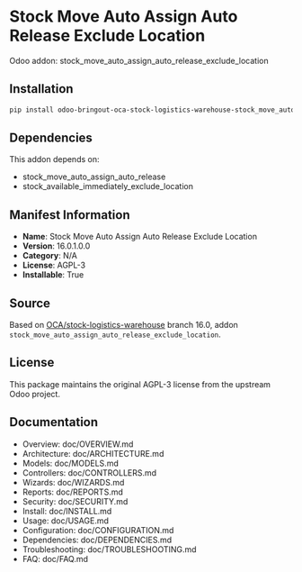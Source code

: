 # Stock Move Auto Assign Auto Release Exclude Location

Odoo addon: stock_move_auto_assign_auto_release_exclude_location

## Installation

```bash
pip install odoo-bringout-oca-stock-logistics-warehouse-stock_move_auto_assign_auto_release_exclude_location
```

## Dependencies

This addon depends on:
- stock_move_auto_assign_auto_release
- stock_available_immediately_exclude_location

## Manifest Information

- **Name**: Stock Move Auto Assign Auto Release Exclude Location
- **Version**: 16.0.1.0.0
- **Category**: N/A
- **License**: AGPL-3
- **Installable**: True

## Source

Based on [OCA/stock-logistics-warehouse](https://github.com/OCA/stock-logistics-warehouse) branch 16.0, addon `stock_move_auto_assign_auto_release_exclude_location`.

## License

This package maintains the original AGPL-3 license from the upstream Odoo project.

## Documentation

- Overview: doc/OVERVIEW.md
- Architecture: doc/ARCHITECTURE.md
- Models: doc/MODELS.md
- Controllers: doc/CONTROLLERS.md
- Wizards: doc/WIZARDS.md
- Reports: doc/REPORTS.md
- Security: doc/SECURITY.md
- Install: doc/INSTALL.md
- Usage: doc/USAGE.md
- Configuration: doc/CONFIGURATION.md
- Dependencies: doc/DEPENDENCIES.md
- Troubleshooting: doc/TROUBLESHOOTING.md
- FAQ: doc/FAQ.md
